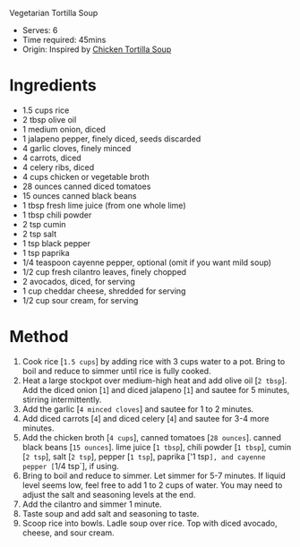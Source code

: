 Vegetarian Tortilla Soup
* Serves: 6
* Time required: 45mins
* Origin: Inspired by [Chicken Tortilla Soup](https://www.averiecooks.com/easy-30-minute-homemade-chicken-tortilla-soup/)

# Ingredients
* 1.5 cups rice
* 2 tbsp olive oil
* 1 medium onion, diced
* 1 jalapeno pepper, finely diced, seeds discarded
* 4 garlic cloves, finely minced
* 4 carrots, diced
* 4 celery ribs, diced
* 4 cups chicken or vegetable broth
* 28 ounces canned diced tomatoes
* 15 ounces canned black beans
* 1 tbsp fresh lime juice (from one whole lime)
* 1 tbsp chili powder
* 2 tsp cumin
* 2 tsp salt
* 1 tsp black pepper
* 1 tsp paprika
* 1/4 teaspoon cayenne pepper, optional (omit if you want mild soup)
* 1/2 cup fresh cilantro leaves, finely chopped
* 2 avocados, diced, for serving
* 1 cup cheddar cheese, shredded for serving
* 1/2 cup sour cream, for serving

# Method
1. Cook rice [`1.5 cups`] by adding rice with 3 cups water to a pot. Bring to boil and reduce to simmer until rice is fully cooked.
1. Heat a large stockpot over medium-high heat and add olive oil [`2 tbsp`]. Add the diced onion [`1`] and diced jalapeno [`1`] and sautee for 5 minutes, stirring intermittently.
1. Add the garlic [`4 minced cloves`] and sautee for 1 to 2 minutes.
1. Add diced carrots [`4`] and diced celery [`4`] and sautee for 3-4 more minutes.
1. Add the chicken broth [`4 cups`], canned tomatoes [`28 ounces`]. canned black beans [`15 ounces`]. lime juice [`1 tbsp`], chili powder [`1 tbsp`], cumin [`2 tsp`], salt [`2 tsp`], pepper [`1 tsp`], paprika ['1 tsp`], and cayenne pepper [`1/4 tsp`], if using.
1. Bring to boil and reduce to simmer. Let simmer for 5-7 minutes. If liquid level seems low, feel free to add 1 to 2 cups of water. You may need to adjust the salt and seasoning levels at the end.
1. Add the cilantro and simmer 1 minute.
1. Taste soup and add salt and seasoning to taste.
1. Scoop rice into bowls. Ladle soup over rice. Top with diced avocado, cheese, and sour cream.
